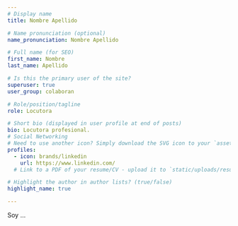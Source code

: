```yaml
---
# Display name
title: Nombre Apellido

# Name pronunciation (optional)
name_pronunciation: Nombre Apellido

# Full name (for SEO)
first_name: Nombre 
last_name: Apellido

# Is this the primary user of the site?
superuser: true
user_group: colaboran

# Role/position/tagline
role: Locutora

# Short bio (displayed in user profile at end of posts)
bio: Locutora profesional.
# Social Networking
# Need to use another icon? Simply download the SVG icon to your `assets/media/icons/` folder.
profiles:
  - icon: brands/linkedin
    url: https://www.linkedin.com/
  # Link to a PDF of your resume/CV - upload it to `static/uploads/resume.pdf`

# Highlight the author in author lists? (true/false)
highlight_name: true

---
```


Soy ...
